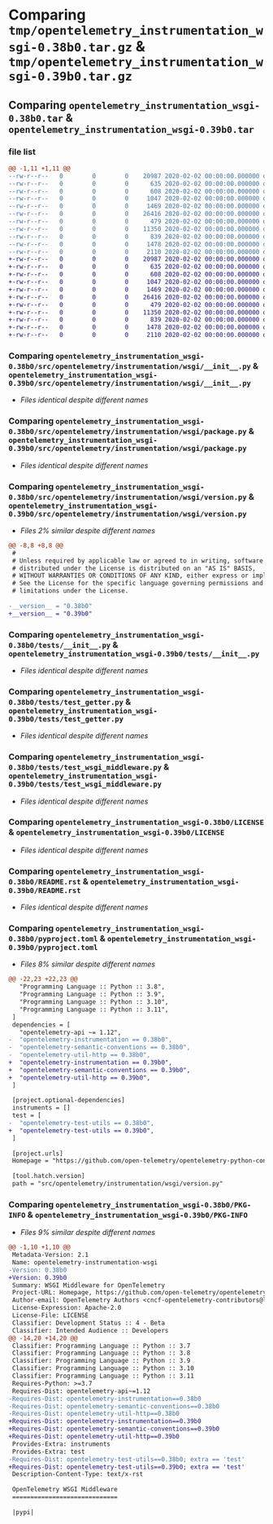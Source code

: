 # Comparing `tmp/opentelemetry_instrumentation_wsgi-0.38b0.tar.gz` & `tmp/opentelemetry_instrumentation_wsgi-0.39b0.tar.gz`

## Comparing `opentelemetry_instrumentation_wsgi-0.38b0.tar` & `opentelemetry_instrumentation_wsgi-0.39b0.tar`

### file list

```diff
@@ -1,11 +1,11 @@
--rw-r--r--   0        0        0    20987 2020-02-02 00:00:00.000000 opentelemetry_instrumentation_wsgi-0.38b0/src/opentelemetry/instrumentation/wsgi/__init__.py
--rw-r--r--   0        0        0      635 2020-02-02 00:00:00.000000 opentelemetry_instrumentation_wsgi-0.38b0/src/opentelemetry/instrumentation/wsgi/package.py
--rw-r--r--   0        0        0      608 2020-02-02 00:00:00.000000 opentelemetry_instrumentation_wsgi-0.38b0/src/opentelemetry/instrumentation/wsgi/version.py
--rw-r--r--   0        0        0     1047 2020-02-02 00:00:00.000000 opentelemetry_instrumentation_wsgi-0.38b0/tests/__init__.py
--rw-r--r--   0        0        0     1469 2020-02-02 00:00:00.000000 opentelemetry_instrumentation_wsgi-0.38b0/tests/test_getter.py
--rw-r--r--   0        0        0    26416 2020-02-02 00:00:00.000000 opentelemetry_instrumentation_wsgi-0.38b0/tests/test_wsgi_middleware.py
--rw-r--r--   0        0        0      479 2020-02-02 00:00:00.000000 opentelemetry_instrumentation_wsgi-0.38b0/.gitignore
--rw-r--r--   0        0        0    11350 2020-02-02 00:00:00.000000 opentelemetry_instrumentation_wsgi-0.38b0/LICENSE
--rw-r--r--   0        0        0      839 2020-02-02 00:00:00.000000 opentelemetry_instrumentation_wsgi-0.38b0/README.rst
--rw-r--r--   0        0        0     1478 2020-02-02 00:00:00.000000 opentelemetry_instrumentation_wsgi-0.38b0/pyproject.toml
--rw-r--r--   0        0        0     2110 2020-02-02 00:00:00.000000 opentelemetry_instrumentation_wsgi-0.38b0/PKG-INFO
+-rw-r--r--   0        0        0    20987 2020-02-02 00:00:00.000000 opentelemetry_instrumentation_wsgi-0.39b0/src/opentelemetry/instrumentation/wsgi/__init__.py
+-rw-r--r--   0        0        0      635 2020-02-02 00:00:00.000000 opentelemetry_instrumentation_wsgi-0.39b0/src/opentelemetry/instrumentation/wsgi/package.py
+-rw-r--r--   0        0        0      608 2020-02-02 00:00:00.000000 opentelemetry_instrumentation_wsgi-0.39b0/src/opentelemetry/instrumentation/wsgi/version.py
+-rw-r--r--   0        0        0     1047 2020-02-02 00:00:00.000000 opentelemetry_instrumentation_wsgi-0.39b0/tests/__init__.py
+-rw-r--r--   0        0        0     1469 2020-02-02 00:00:00.000000 opentelemetry_instrumentation_wsgi-0.39b0/tests/test_getter.py
+-rw-r--r--   0        0        0    26416 2020-02-02 00:00:00.000000 opentelemetry_instrumentation_wsgi-0.39b0/tests/test_wsgi_middleware.py
+-rw-r--r--   0        0        0      479 2020-02-02 00:00:00.000000 opentelemetry_instrumentation_wsgi-0.39b0/.gitignore
+-rw-r--r--   0        0        0    11350 2020-02-02 00:00:00.000000 opentelemetry_instrumentation_wsgi-0.39b0/LICENSE
+-rw-r--r--   0        0        0      839 2020-02-02 00:00:00.000000 opentelemetry_instrumentation_wsgi-0.39b0/README.rst
+-rw-r--r--   0        0        0     1478 2020-02-02 00:00:00.000000 opentelemetry_instrumentation_wsgi-0.39b0/pyproject.toml
+-rw-r--r--   0        0        0     2110 2020-02-02 00:00:00.000000 opentelemetry_instrumentation_wsgi-0.39b0/PKG-INFO
```

### Comparing `opentelemetry_instrumentation_wsgi-0.38b0/src/opentelemetry/instrumentation/wsgi/__init__.py` & `opentelemetry_instrumentation_wsgi-0.39b0/src/opentelemetry/instrumentation/wsgi/__init__.py`

 * *Files identical despite different names*

### Comparing `opentelemetry_instrumentation_wsgi-0.38b0/src/opentelemetry/instrumentation/wsgi/package.py` & `opentelemetry_instrumentation_wsgi-0.39b0/src/opentelemetry/instrumentation/wsgi/package.py`

 * *Files identical despite different names*

### Comparing `opentelemetry_instrumentation_wsgi-0.38b0/src/opentelemetry/instrumentation/wsgi/version.py` & `opentelemetry_instrumentation_wsgi-0.39b0/src/opentelemetry/instrumentation/wsgi/version.py`

 * *Files 2% similar despite different names*

```diff
@@ -8,8 +8,8 @@
 #
 # Unless required by applicable law or agreed to in writing, software
 # distributed under the License is distributed on an "AS IS" BASIS,
 # WITHOUT WARRANTIES OR CONDITIONS OF ANY KIND, either express or implied.
 # See the License for the specific language governing permissions and
 # limitations under the License.
 
-__version__ = "0.38b0"
+__version__ = "0.39b0"
```

### Comparing `opentelemetry_instrumentation_wsgi-0.38b0/tests/__init__.py` & `opentelemetry_instrumentation_wsgi-0.39b0/tests/__init__.py`

 * *Files identical despite different names*

### Comparing `opentelemetry_instrumentation_wsgi-0.38b0/tests/test_getter.py` & `opentelemetry_instrumentation_wsgi-0.39b0/tests/test_getter.py`

 * *Files identical despite different names*

### Comparing `opentelemetry_instrumentation_wsgi-0.38b0/tests/test_wsgi_middleware.py` & `opentelemetry_instrumentation_wsgi-0.39b0/tests/test_wsgi_middleware.py`

 * *Files identical despite different names*

### Comparing `opentelemetry_instrumentation_wsgi-0.38b0/LICENSE` & `opentelemetry_instrumentation_wsgi-0.39b0/LICENSE`

 * *Files identical despite different names*

### Comparing `opentelemetry_instrumentation_wsgi-0.38b0/README.rst` & `opentelemetry_instrumentation_wsgi-0.39b0/README.rst`

 * *Files identical despite different names*

### Comparing `opentelemetry_instrumentation_wsgi-0.38b0/pyproject.toml` & `opentelemetry_instrumentation_wsgi-0.39b0/pyproject.toml`

 * *Files 8% similar despite different names*

```diff
@@ -22,23 +22,23 @@
   "Programming Language :: Python :: 3.8",
   "Programming Language :: Python :: 3.9",
   "Programming Language :: Python :: 3.10",
   "Programming Language :: Python :: 3.11",
 ]
 dependencies = [
   "opentelemetry-api ~= 1.12",
-  "opentelemetry-instrumentation == 0.38b0",
-  "opentelemetry-semantic-conventions == 0.38b0",
-  "opentelemetry-util-http == 0.38b0",
+  "opentelemetry-instrumentation == 0.39b0",
+  "opentelemetry-semantic-conventions == 0.39b0",
+  "opentelemetry-util-http == 0.39b0",
 ]
 
 [project.optional-dependencies]
 instruments = []
 test = [
-  "opentelemetry-test-utils == 0.38b0",
+  "opentelemetry-test-utils == 0.39b0",
 ]
 
 [project.urls]
 Homepage = "https://github.com/open-telemetry/opentelemetry-python-contrib/tree/main/instrumentation/opentelemetry-instrumentation-wsgi"
 
 [tool.hatch.version]
 path = "src/opentelemetry/instrumentation/wsgi/version.py"
```

### Comparing `opentelemetry_instrumentation_wsgi-0.38b0/PKG-INFO` & `opentelemetry_instrumentation_wsgi-0.39b0/PKG-INFO`

 * *Files 9% similar despite different names*

```diff
@@ -1,10 +1,10 @@
 Metadata-Version: 2.1
 Name: opentelemetry-instrumentation-wsgi
-Version: 0.38b0
+Version: 0.39b0
 Summary: WSGI Middleware for OpenTelemetry
 Project-URL: Homepage, https://github.com/open-telemetry/opentelemetry-python-contrib/tree/main/instrumentation/opentelemetry-instrumentation-wsgi
 Author-email: OpenTelemetry Authors <cncf-opentelemetry-contributors@lists.cncf.io>
 License-Expression: Apache-2.0
 License-File: LICENSE
 Classifier: Development Status :: 4 - Beta
 Classifier: Intended Audience :: Developers
@@ -14,20 +14,20 @@
 Classifier: Programming Language :: Python :: 3.7
 Classifier: Programming Language :: Python :: 3.8
 Classifier: Programming Language :: Python :: 3.9
 Classifier: Programming Language :: Python :: 3.10
 Classifier: Programming Language :: Python :: 3.11
 Requires-Python: >=3.7
 Requires-Dist: opentelemetry-api~=1.12
-Requires-Dist: opentelemetry-instrumentation==0.38b0
-Requires-Dist: opentelemetry-semantic-conventions==0.38b0
-Requires-Dist: opentelemetry-util-http==0.38b0
+Requires-Dist: opentelemetry-instrumentation==0.39b0
+Requires-Dist: opentelemetry-semantic-conventions==0.39b0
+Requires-Dist: opentelemetry-util-http==0.39b0
 Provides-Extra: instruments
 Provides-Extra: test
-Requires-Dist: opentelemetry-test-utils==0.38b0; extra == 'test'
+Requires-Dist: opentelemetry-test-utils==0.39b0; extra == 'test'
 Description-Content-Type: text/x-rst
 
 OpenTelemetry WSGI Middleware
 =============================
 
 |pypi|
```

